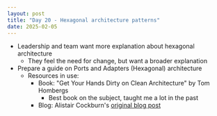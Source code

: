```yaml
---
layout: post
title: "Day 20 - Hexagonal architecture patterns"
date: 2025-02-05
---
```


- Leadership and team want more explanation about hexagonal architecture
  - They feel the need for change, but want a broader explanation
- Prepare a guide on Ports and Adapters (Hexagonal) architecture
  - Resources in use:
    - Book: "Get Your Hands Dirty on Clean Architecture" by Tom Hombergs
      - Best book on the subject, taught me a lot in the past
    - Blog: Alistair Cockburn's [original blog post](https://alistair.cockburn.us/hexagonal-architecture/)
